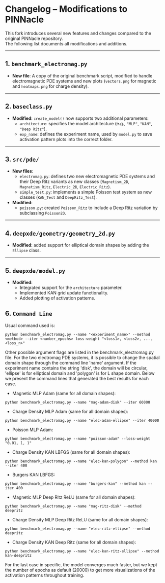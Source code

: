 # Changelog – Modifications to PINNacle

This fork introduces several new features and changes compared to the original PINNacle repository.  
The following list documents all modifications and additions.

---

## 1. `benchmark_electromag.py`
- **New file**: A copy of the original benchmark script, modified to handle electromagnetic PDE systems and new plots (`vectors.png` for magnetic and `heatmaps.png` for charge density).

---

## 2. `baseclass.py`
- **Modified**: `create_model()` now supports two additional parameters:
  - `architecture`: specifies the model architecture (e.g., `"MLP"`, `"KAN"`, `"Deep Ritz"`).
  - `exp_name`: defines the experiment name, used by `model.py` to save activation pattern plots into the correct folder.

---

## 3. `src/pde/`
- **New files**:
  - `electromag.py`: defines two new electromagnetic PDE systems and their Deep Ritz variants as new classes (`Magnetism_2D`, `Magnetism_Ritz`, `Electric_2D`, `Electric_Ritz`).
  - `simple_test.py`: implements a simple Poisson test system as new classes (`KAN_Test` and `DeepRitz_Test`).
- **Modified**:
  - `poisson.py`: created `Poisson_Ritz` to include a Deep Ritz variation by subclassing `Poisson2D`.

---

## 4. `deepxde/geometry/geometry_2d.py`
- **Modified**: added support for elliptical domain shapes by adding the `Ellipse` class.

---

## 5. `deepxde/model.py`
- **Modified**:
  - Integrated support for the `architecture` parameter.
  - Implemented KAN grid update functionality.
  - Added plotting of activation patterns.

## 6. `Command Line`
Usual command used is:
```
python benchmark_electromag.py --name "<experiment_name>" --method <method> --iter <number_epochs> loss-weight "<loss1>, <loss2>, ..., <loss_n>"
```
Other possible argument flags are listed in the benchmark_electromag.py file. For the two electromag PDE systems, it is possible to change the spatial domain shape through the command line 'name' argument. If the experiment name contains the string 'disk', the domain will be circular, 'ellipse' is for elliptical domain and 'polygon' is for L shape domain. Below we present the command lines that generated the best results for each case.
- Magnetic MLP Adam (same for all domain shapes):
```
python benchmark_electromag.py --name "mag-adam-disk" --iter 60000
```
- Charge Density MLP Adam (same for all domain shapes):
```
python benchmark_electromag.py --name "elec-adam-ellipse" --iter 40000
```
- Poisson MLP Adam:
```
python benchmark_electromag.py --name "poisson-adam" --loss-weight "0.01, 1, 1"
```
- Charge Density KAN LBFGS (same for all domain shapes):
```
python benchmark_electromag.py --name "elec-kan-polygon" --method kan --iter 400
```
- Burgers KAN LBFGS:
```
python benchmark_electromag.py --name "burgers-kan" --method kan --iter 400
```
- Magnetic MLP Deep Ritz ReLU (same for all domain shapes):
```
python benchmark_electromag.py --name "mag-ritz-disk" --method deepritz
```
- Charge Density MLP Deep Ritz ReLU (same for all domain shapes):
```
python benchmark_electromag.py --name "elec-ritz-ellipse" --method deepritz
```
- Charge Density KAN Deep Ritz (same for all domain shapes):
```
python benchmark_electromag.py --name "elec-kan-ritz-ellipse" --method kan-deepritz
```
For the last case in specific, the model converges much faster, but we kept the number of epochs as default (20000) to get more visualizations of the activation patterns throughout training.
